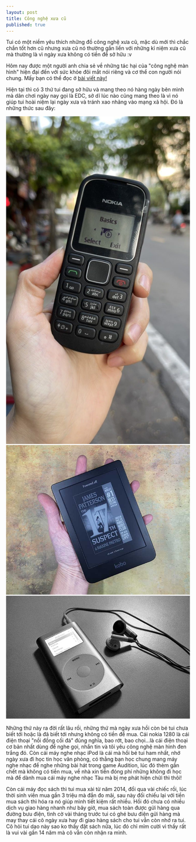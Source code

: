```yaml
---
layout: post
title: Công nghệ xưa cũ
published: true
---
```




Tui có một niềm yêu thích những đồ công nghệ xưa cũ, mặc dù mới thì chắc chắn tốt hơn cũ nhưng xưa cũ nó thường gắn liền với những kỉ niệm xưa cũ mà thường là vì ngày xưa không có tiền để sở hữu :v

Hôm nay được một người anh chia sẻ về những tác hại của "công nghệ màn hình" hiện đại đến với sức khỏe đôi mắt nói riêng và cơ thể con người nói chung. Mấy bạn có thể đọc ở [bài viết này!](https://www.androidcentral.com/phones/what-is-pwm-display-flicker-tips-and-tricks#:~:text=For%20this%20reason%2C%20manufacturers%20like,no%20matter%20the%20brightness%20level)

Hiện tại thì có 3 thứ tui đang sở hữu và mang theo nó hàng ngày bên mình mà dân chơi ngày nay gọi là EDC, sở dĩ lúc nào cũng mang theo là vì nó giúp tui hoài niệm lại ngày xưa và tránh xao nhãng vào mạng xã hội. Đó là những thức sau đây:

<img src="images/5c9ee2b73b6706571eddfa588a11278a.jpg" alt="Nokia 1280">
<img src="images/kobo-clara-hd-15.jpg" alt="Kobo clara HD">
<img src="images/IPod_Mini_with_headphones.jpg" alt="iPod mini">

Những thứ này ra đời rất lâu rồi, những thứ mà ngày xưa hồi còn bé tui chưa biết tới hoặc là đã biết tới nhưng không có tiền để mua. Cái nokia 1280 là cái điện thoại "nồi đồng cối đá" đúng nghĩa, bao rớt, bao chọi...là cái điện thoại cơ bản nhất dùng để nghe gọi, nhắn tin và tôi yêu công nghệ màn hình đen trắng đó. Còn cái máy nghe nhạc iPod là cái mà hồi bé tui ham nhất, nhớ ngày xưa đi học tin học văn phòng, có thằng bạn học chung mang máy nghe nhạc để nghe những bài hát trong game Audition, lúc đó thèm gần chết mà không có tiền mua, về nhà xin tiền đóng phí những không đi học mà để dành mua cái máy nghe nhạc Tàu mà bị mẹ phát hiện chửi thì thôi!

Còn cái máy đọc sách thì tui mua xài từ năm 2014, đổi qua vài chiếc rồi, lúc thời sinh viên mua gần 3 triệu mà đắn đo mãi, sau này đối chiếu lại với tiền mua sách thì hóa ra nó giúp mình tiết kiệm rất nhiều. Hồi đó chưa có nhiều dịch vụ giao hàng nhanh như bây giờ, mua sách toàn được gửi hàng qua đường bưu điện, tình cờ vài tháng trước tui có ghé bưu điện gửi hàng mà may thay cái cô ngày xưa hay đi giao hàng sách cho tui vẫn còn nhớ ra tui. Cô hỏi tui dạo này sao ko thấy đặt sách nữa, lúc đó chỉ mỉm cười vì thấy rất là vui vài gần 14 năm mà cô vẫn còn nhận ra mình.
